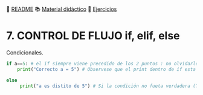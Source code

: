 :page_with_curl: [README](../README.md) :books: [Material didáctico](/documentation/indicedocu.md) :pencil: [Ejercicios](/tests/indicetests.md)


# 7. CONTROL DE FLUJO if, elif, else

Condicionales.

````python
if a==5: # el if siempre viene precedido de los 2 puntos : no olvidarlo, nos reportará un error.
    print("Correcto a = 5") # Observese que el print dentro de if esta sangrado o identado.

else
     print("a es distito de 5") # Si la condición no fueta verdadera (True) imprimiriamos esto
````
